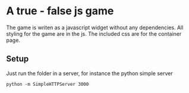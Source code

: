 # A true - false js game

The game is writen as a javascript widget without any dependencies. All styling for the game are in the js.
The included css are for the container page.

## Setup
Just run the folder in a server, for instance the python simple server

    python -m SimpleHTTPServer 3000



